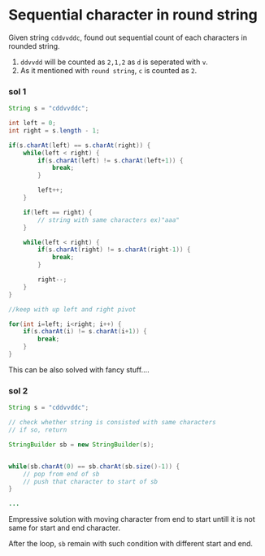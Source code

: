 # Sequential character in round string

Given string `cddvvddc`, found out sequential count of each characters in rounded string.

1. `ddvvdd` will be counted as `2,1,2` as `d` is seperated with `v`.
2. As it mentioned with `round string`, `c` is counted as `2`.

### sol 1

```java
String s = "cddvvddc";

int left = 0;
int right = s.length - 1;

if(s.charAt(left) == s.charAt(right)) {
    while(left < right) {
        if(s.charAt(left) != s.charAt(left+1)) {
            break;
        }

        left++;
    }

    if(left == right) {
        // string with same characters ex)"aaa"
    }

    while(left < right) {
        if(s.charAt(right) != s.charAt(right-1)) {
            break;
        }

        right--;
    }
}

//keep with up left and right pivot

for(int i=left; i<right; i++) {
    if(s.charAt(i) != s.charAt(i+1)) {
        break;
    }
}

```

This can be also solved with fancy stuff....

### sol 2

```java
String s = "cddvvddc";

// check whether string is consisted with same characters
// if so, return

StringBuilder sb = new StringBuilder(s);


while(sb.charAt(0) == sb.charAt(sb.size()-1)) {
    // pop from end of sb
    // push that character to start of sb
}

...
```

Empressive solution with moving character from end to start untill it is not same for start and end character.

After the loop, `sb` remain with such condition with different start and end.
